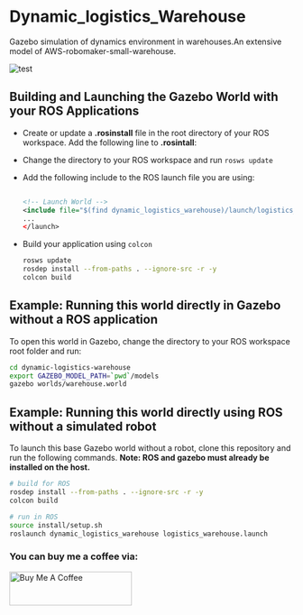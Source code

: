 
# Dynamic_logistics_Warehouse

Gazebo simulation of dynamics environment in warehouses.An extensive model of AWS-robomaker-small-warehouse.

  


![test](https://user-images.githubusercontent.com/27731036/125352251-98e87180-e393-11eb-8feb-56853ab26f72.gif)
  <launch>








## Building and Launching the Gazebo World with your ROS Applications

* Create or update a **.rosinstall** file in the root directory of your ROS workspace. Add the following line to **.rosintall**:

 

* Change the directory to your ROS workspace and run `rosws update`

* Add the following include to the ROS launch file you are using:

  ```xml

  <!-- Launch World -->
  <include file="$(find dynamic_logistics_warehouse)/launch/logistics_warehouse.launch"/>
  ...
  </launch>
  ```

* Build your application using `colcon`

  ```bash
  rosws update
  rosdep install --from-paths . --ignore-src -r -y
  colcon build
  ```

## Example: Running this world directly in Gazebo without a ROS application

To open this world in Gazebo, change the directory to your ROS workspace root folder and run:

```bash
cd dynamic-logistics-warehouse
export GAZEBO_MODEL_PATH=`pwd`/models
gazebo worlds/warehouse.world
```




  

## Example: Running this world directly using ROS without a simulated robot

To launch this base Gazebo world without a robot, clone this repository and run the following commands. **Note: ROS and gazebo must already be installed on the host.** 

```bash
# build for ROS
rosdep install --from-paths . --ignore-src -r -y
colcon build

# run in ROS
source install/setup.sh
roslaunch dynamic_logistics_warehouse logistics_warehouse.launch
```
### You can buy me a coffee via:
<a href="https://www.buymeacoffee.com/beraru" target="_blank"><img src="https://cdn.buymeacoffee.com/buttons/v2/default-blue.png" alt="Buy Me A Coffee" style="height: 60px !important;width: 217px !important;" ></a>
